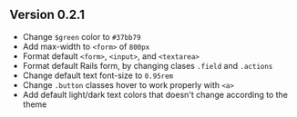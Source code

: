 ## Version 0.2.1
- Change `$green` color to `#37bb79`
- Add max-width to `<form>` of `800px`
- Format default `<form>`, `<input>`, and `<textarea>`
- Format default Rails form, by changing clases `.field` and `.actions`
- Change default text font-size to `0.95rem`
- Change `.button` classes hover to work properly with `<a>`
- Add default light/dark text colors that doesn't change according to the theme